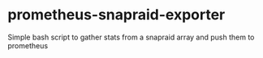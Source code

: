 # prometheus-snapraid-exporter
Simple bash script to gather stats from a snapraid array and push them to prometheus
